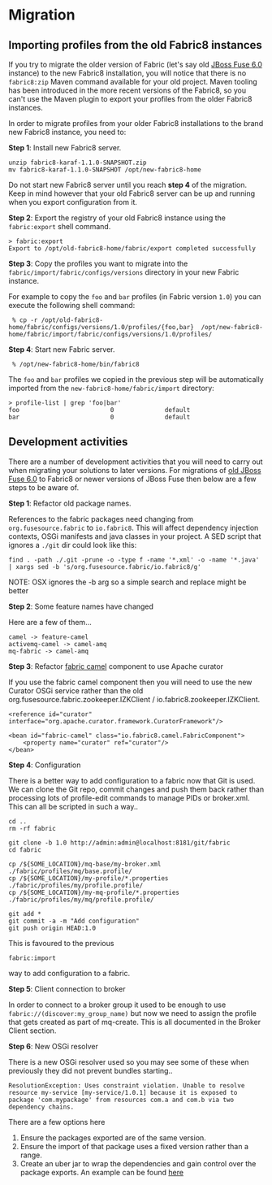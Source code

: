 # Migration

## Importing profiles from the old Fabric8 instances

If you try to migrate the older version of Fabric (let's say old
[JBoss Fuse 6.0](http://www.jboss.org/products/fuse/overview) instance) to the new Fabric8 installation, you will
notice that there is no `fabric8:zip` Maven command available for your old project. Maven tooling has been introduced
in the more recent versions of the Fabric8, so you can't use the Maven plugin to export your profiles from the older
Fabric8 instances.

In order to migrate profiles from your older Fabric8 installations to the brand new Fabric8 instance, you need to:

**Step 1**: Install new Fabric8 server.

    unzip fabric8-karaf-1.1.0-SNAPSHOT.zip
    mv fabric8-karaf-1.1.0-SNAPSHOT /opt/new-fabric8-home
    
Do not start new Fabric8 server until you reach **step 4** of the migration. Keep in mind however that your old Fabric8
server can be up and running when you export configuration from it.
    
**Step 2**: Export the registry of your old Fabric8 instance using the `fabric:export` shell command.

    > fabric:export
    Export to /opt/old-fabric8-home/fabric/export completed successfully

**Step 3**: Copy the profiles you want to migrate into the `fabric/import/fabric/configs/versions` directory in your new Fabric
instance.

For example to copy the `foo` and `bar` profiles (in Fabric version `1.0`) you can execute the following shell command:

     % cp -r /opt/old-fabric8-home/fabric/configs/versions/1.0/profiles/{foo,bar}  /opt/new-fabric8-home/fabric/import/fabric/configs/versions/1.0/profiles/

**Step 4**: Start new Fabric server.

     % /opt/new-fabric8-home/bin/fabric8

The `foo` and `bar` profiles we copied in the previous step will be automatically imported from the `new-fabric8-home/fabric/import` directory:

    > profile-list | grep 'foo|bar'
    foo                         0              default
    bar                         0              default

## Development activities

There are a number of development activities that you will need to carry out when migrating your solutions to later versions.  For migrations of [old JBoss Fuse 6.0](http://www.jboss.org/products/fuse/overview) to Fabric8 or newer versions of JBoss Fuse then below are a few steps to be aware of.

**Step 1**: Refactor old package names.

References to the fabric packages need changing from `org.fusesource.fabric` to `io.fabric8`.  This will affect dependency injection contexts, OSGi manifests and java classes in your project.  A SED script that ignores a `./git` dir could look like this:

	find . -path ./.git -prune -o -type f -name '*.xml' -o -name '*.java'  | xargs sed -b 's/org.fusesource.fabric/io.fabric8/g'

NOTE: OSX ignores the -b arg so a simple search and replace might be better

**Step 2**: Some feature names have changed

Here are a few of them...

	camel -> feature-camel
	activemq-camel -> camel-amq
	mq-fabric -> camel-amq

**Step 3**: Refactor [fabric camel](https://access.redhat.com/site/documentation/en-US/Red_Hat_JBoss_Fuse/6.1/html/Apache_Camel_Component_Reference/files/Fabric.html) component to use Apache curator

If you use the fabric camel component then you will need to use the new Curator OSGi service rather than the old org.fusesource.fabric.zookeeper.IZKClient / io.fabric8.zookeeper.IZKClient.

	<reference id="curator" interface="org.apache.curator.framework.CuratorFramework"/>

    <bean id="fabric-camel" class="io.fabric8.camel.FabricComponent">
        <property name="curator" ref="curator"/>
    </bean>

**Step 4**: Configuration

There is a better way to add configuration to a fabric now that Git is used.  We can clone the Git repo, commit changes and push them back rather than processing lots of profile-edit commands to manage PIDs or broker.xml.  This can all be scripted in such a way..

	cd ..
	rm -rf fabric

	git clone -b 1.0 http://admin:admin@localhost:8181/git/fabric
	cd fabric

	cp /${SOME_LOCATION}/mq-base/my-broker.xml ./fabric/profiles/mq/base.profile/
	cp /${SOME_LOCATION}/my-profile/*.properties ./fabric/profiles/my/profile.profile/
	cp /${SOME_LOCATION}/my-mq-profile/*.properties ./fabric/profiles/my/mq/profile.profile/

	git add *
	git commit -a -m "Add configuration"
	git push origin HEAD:1.0

This is favoured to the previous

	fabric:import 

way to add configuration to a fabric.

**Step 5**: Client connection to broker

In order to connect to a broker group it used to be enough to use `fabric://(discover:my_group_name)` but now we need to assign the profile that gets created as part of mq-create.  This is all documented in the Broker Client section.

**Step 6**: New OSGi resolver

There is a new OSGi resolver used so you may see some of these when previously they did not prevent bundles starting..

	ResolutionException: Uses constraint violation. Unable to resolve resource my-service [my-service/1.0.1] because it is exposed to package 'com.mypackage' from resources com.a and com.b via two dependency chains.

There are a few options here

  1. Ensure the packages exported are of the same version.
  2. Ensure the import of that package uses a fixed version rather than a range.
  3. Create an uber jar to wrap the dependencies and gain control over the package exports.  An example can be found [here](https://github.com/rawlingsj/issue-test-cases)
